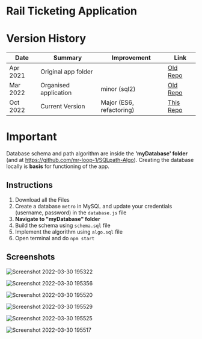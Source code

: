 # Rail Ticketing Application

# Version History
| Date | Summary | Improvement | Link
| ---- | ------- | ----- | ------|
| Apr 2021 | Original app folder |  | [Old Repo](https://github.com/mr-loop-1/ViceCity-MetroProject)
| Mar 2022 | Organised application | minor (sql2) | [Old Repo](https://github.com/mr-loop-1/RailTicketSQL-Legacy)
| Oct 2022 | Current Version | Major (ES6, refactoring) | [This Repo](#repository-container-header)

# Important
Database schema and path algorithm are inside the **'myDatabase' folder** (and at https://github.com/mr-loop-1/SQLpath-Algo). Creating the database locally is **basis** for functioning of the app.

## Instructions
1. Download all the Files
2. Create a database `metro` in MySQL and update your credentials (username, password) in the `database.js` file
3. **Navigate to "myDatabase" folder**
4. Build the schema using `schema.sql` file
5. Implement the algorithm using `algo.sql` file
6. Open terminal and do `npm start`


## Screenshots


![Screenshot 2022-03-30 195322](https://user-images.githubusercontent.com/62374784/160860682-e14bab9e-439e-4685-920d-f88bbd4876c3.png)


![Screenshot 2022-03-30 195356](https://user-images.githubusercontent.com/62374784/160860699-e099380e-29c8-4c8d-b3d1-31b84636bf44.png)


![Screenshot 2022-03-30 195520](https://user-images.githubusercontent.com/62374784/160860714-19776f2e-9a12-4fde-81ef-c18861b9a94c.png)


![Screenshot 2022-03-30 195529](https://user-images.githubusercontent.com/62374784/160860759-11215901-dfb3-434a-8f7b-fafff8c8f3b7.png)


![Screenshot 2022-03-30 195525](https://user-images.githubusercontent.com/62374784/160860776-142cb52e-8252-4fd8-b44d-58d9539955ea.png)


![Screenshot 2022-03-30 195517](https://user-images.githubusercontent.com/62374784/160860790-7c68b5be-a973-47cc-9f05-d2bdf9145ba8.png)
